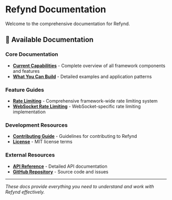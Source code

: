 # Refynd Documentation

Welcome to the comprehensive documentation for Refynd.

## 📖 Available Documentation

### Core Documentation
- **[Current Capabilities](CURRENT_CAPABILITIES.md)** - Complete overview of all framework components and features
- **[What You Can Build](WHAT_YOU_CAN_BUILD.md)** - Detailed examples and application patterns

### Feature Guides
- **[Rate Limiting](RATE_LIMITING.md)** - Comprehensive framework-wide rate limiting system
- **[WebSocket Rate Limiting](WEBSOCKET_RATE_LIMITING.md)** - WebSocket-specific rate limiting implementation

### Development Resources
- **[Contributing Guide](../CONTRIBUTING.md)** - Guidelines for contributing to Refynd
- **[License](../LICENSE)** - MIT license terms

### External Resources
- **[API Reference](https://github.com/refynd/framework/wiki)** - Detailed API documentation
- **[GitHub Repository](https://github.com/refynd/framework)** - Source code and issues

---

*These docs provide everything you need to understand and work with Refynd effectively.*

